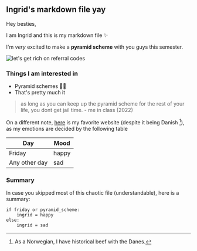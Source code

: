 ## Ingrid's markdown file yay 

Hey besties,
 
I am Ingrid and this is my markdown file ✨

I'm _very_ excited to make a **pyramid scheme** with you guys this semester. 

![let's get rich on referral codes](https://media0.giphy.com/media/3oEjHQmvkaHgKaXhWE/giphy.gif?cid=ecf05e47s607uj1lium37vd8ynow4zmo0n4tyv2bfzfqaw1i&rid=giphy.gif&ct=g)

### Things I am interested in 
- Pyramid schemes 💸💸
- That's pretty much it

> as long as you can keep up the pyramid scheme for the rest 
> of your life, you dont get jail time. - me in class (2022)

On a different note, [here](https://www.erdetfredag.dk) is my favorite website 
(despite it being Danish [^1]), as my emotions are decided by the following table


| Day           | Mood  |
|---------------|-------|
| Friday        | happy |
| Any other day | sad   |

### Summary
In case you skipped most of this chaotic file (understandable), here is a summary:

```
if friday or pyramid_scheme: 
    ingrid = happy
else: 
    ingrid = sad
```


[^1]: As a Norwegian, I have historical beef with the Danes.